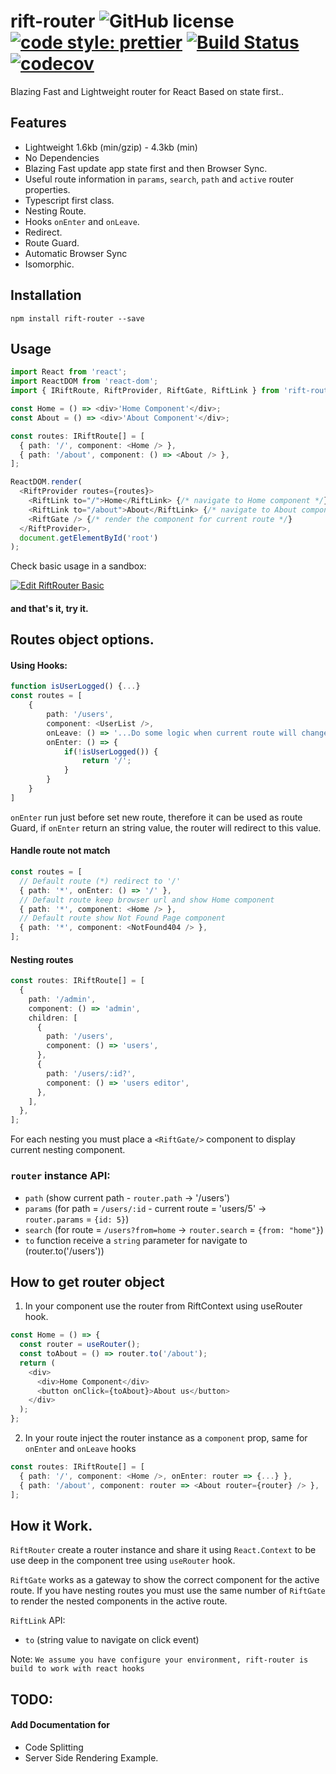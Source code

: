 # rift-router ![GitHub license](https://img.shields.io/badge/license-MIT-blue.svg) [![code style: prettier](https://img.shields.io/badge/code_style-prettier-ff69b4.svg?style=flat-square)](https://github.com/prettier/prettier) [![Build Status](https://travis-ci.org/Cervantes007/rift-router.svg?branch=master)](https://travis-ci.org/Cervantes007/rift-router) [![codecov](https://codecov.io/gh/Cervantes007/rift-router/branch/master/graph/badge.svg)](https://codecov.io/gh/Cervantes007/rift-router)

Blazing Fast and Lightweight router for React Based on state first..

## Features

- Lightweight 1.6kb (min/gzip) - 4.3kb (min)
- No Dependencies
- Blazing Fast update app state first and then Browser Sync.
- Useful route information in `params`, `search`, `path` and `active` router properties.
- Typescript first class.
- Nesting Route.
- Hooks `onEnter` and `onLeave`.
- Redirect.
- Route Guard.
- Automatic Browser Sync
- Isomorphic.

## Installation

`npm install rift-router --save`

## Usage

```typescript
import React from 'react';
import ReactDOM from 'react-dom';
import { IRiftRoute, RiftProvider, RiftGate, RiftLink } from 'rift-router';

const Home = () => <div>'Home Component'</div>;
const About = () => <div>'About Component'</div>;

const routes: IRiftRoute[] = [
  { path: '/', component: <Home /> },
  { path: '/about', component: () => <About /> },
];

ReactDOM.render(
  <RiftProvider routes={routes}>
    <RiftLink to="/">Home</RiftLink> {/* navigate to Home component */}
    <RiftLink to="/about">About</RiftLink> {/* navigate to About component */}
    <RiftGate /> {/* render the component for current route */}
  </RiftProvider>,
  document.getElementById('root')
);
```

Check basic usage in a sandbox:

[![Edit RiftRouter Basic](https://codesandbox.io/static/img/play-codesandbox.svg)](https://codesandbox.io/s/myq5nowwwp)

#### and that's it, try it.

## Routes object options.

#### Using Hooks:

```typescript
function isUserLogged() {...}
const routes = [
    {
        path: '/users',
        component: <UserList />,
        onLeave: () => '...Do some logic when current route will change',
        onEnter: () => {
            if(!isUserLogged()) {
                return '/';
            }
        }
    }
]
```

`onEnter` run just before set new route, therefore it can be used as route Guard, if `onEnter` return an string value, the router will redirect to this value.

#### Handle route not match

```typescript
const routes = [
  // Default route (*) redirect to '/'
  { path: '*', onEnter: () => '/' },
  // Default route keep browser url and show Home component
  { path: '*', component: <Home /> },
  // Default route show Not Found Page component
  { path: '*', component: <NotFound404 /> },
];
```

#### Nesting routes

```typescript
const routes: IRiftRoute[] = [
  {
    path: '/admin',
    component: () => 'admin',
    children: [
      {
        path: '/users',
        component: () => 'users',
      },
      {
        path: '/users/:id?',
        component: () => 'users editor',
      },
    ],
  },
];
```

For each nesting you must place a `<RiftGate/>` component to display current nesting component.

### `router` instance API:

- `path` (show current path - `router.path` -> '/users')
- `params` (for path = `/users/:id` - current route = 'users/5' -> `router.params` = `{id: 5}`)
- `search` (for route = `/users?from=home` -> `router.search` = `{from: "home"}`)
- `to` function receive a `string` parameter for navigate to (router.to('/users'))

## How to get router object

1.  In your component use the router from RiftContext using useRouter hook.

```typescript
const Home = () => {
  const router = useRouter();
  const toAbout = () => router.to('/about');
  return (
    <div>
      <div>Home Component</div>
      <button onClick={toAbout}>About us</button>
    </div>
  );
};
```

2.  In your route inject the router instance as a `component` prop, same for `onEnter` and `onLeave` hooks

```typescript
const routes: IRiftRoute[] = [
  { path: '/', component: <Home />, onEnter: router => {...} },
  { path: '/about', component: router => <About router={router} /> },
];
```

## How it Work.

`RiftRouter` create a router instance and share it using `React.Context` to be use deep in the component tree using
`useRouter` hook.

`RiftGate` works as a gateway to show the correct component for the active route. If you have nesting routes you must
use the same number of `RiftGate` to render the nested components in the active route.

`RiftLink` API:

- `to` (string value to navigate on click event)

Note: `We assume you have configure your environment, rift-router is build to work with react hooks`

## TODO:

#### Add Documentation for

- Code Splitting
- Server Side Rendering Example.
